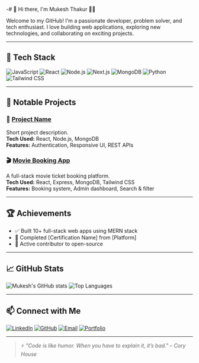 -# 👋 Hi there, I'm Mukesh Thakur 👨‍💻

Welcome to my GitHub! I'm a passionate developer, problem solver, and tech enthusiast. I love building web applications, exploring new technologies, and collaborating on exciting projects.

---

## 🔧 Tech Stack
![JavaScript](https://img.shields.io/badge/-JavaScript-black?style=flat-square&logo=javascript)
![React](https://img.shields.io/badge/-React-blue?style=flat-square&logo=react)
![Node.js](https://img.shields.io/badge/-Node.js-green?style=flat-square&logo=node.js)
![Next.js](https://img.shields.io/badge/-Next.js-000000?style=flat-square&logo=next.js)
![MongoDB](https://img.shields.io/badge/-MongoDB-darkgreen?style=flat-square&logo=mongodb)
![Python](https://img.shields.io/badge/-Python-3776AB?style=flat-square&logo=python&logoColor=white)
![Tailwind CSS](https://img.shields.io/badge/-TailwindCSS-38B2AC?style=flat-square&logo=tailwind-css)


---

## 📂 Notable Projects

### 🚀 [Project Name](https://github.com/mukesh/project-name)
Short project description.  
**Tech Used:** React, Node.js, MongoDB  
**Features:** Authentication, Responsive UI, REST APIs

### 🎬 [Movie Booking App](https://github.com/mukesh/movie-booking-app)
A full-stack movie ticket booking platform.  
**Tech Used:** React, Express, MongoDB, Tailwind CSS  
**Features:** Booking system, Admin dashboard, Search & filter

---

## 🏆 Achievements
- ✅ Built 10+ full-stack web apps using MERN stack
- 🏅 Completed [Certification Name] from [Platform]
- 🌟 Active contributor to open-source

---

## 📈 GitHub Stats

![Mukesh's GitHub stats](https://github-readme-stats.vercel.app/api?username=mukesh&show_icons=true&theme=github_dark)
![Top Languages](https://github-readme-stats.vercel.app/api/top-langs/?username=mukesh&layout=compact&theme=github_dark)

---

## 📫 Connect with Me

[![LinkedIn](https://img.shields.io/badge/-LinkedIn-blue?style=flat-square&logo=linkedin)](https://linkedin.com/in/your-linkedin)
[![GitHub](https://img.shields.io/badge/-GitHub-333?style=flat-square&logo=github)](https://github.com/mukesh)
[![Email](https://img.shields.io/badge/-Email-red?style=flat-square&logo=gmail&logoColor=white)](mailto:mukeshkthakur29@gmail.com)
[![Portfolio](https://img.shields.io/badge/-Portfolio-black?style=flat-square)](https://your-portfolio.com)

---

> ⚡ *"Code is like humor. When you have to explain it, it’s bad." – Cory House*
